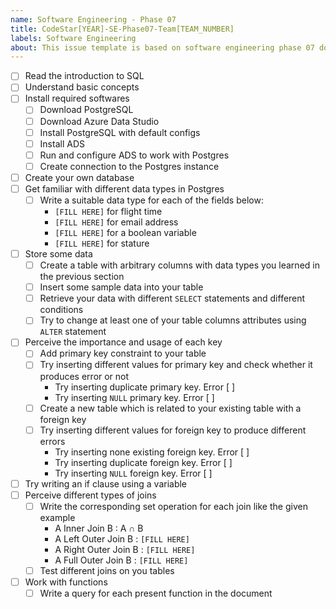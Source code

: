 ```yaml
---
name: Software Engineering - Phase 07
title: CodeStar[YEAR]-SE-Phase07-Team[TEAM_NUMBER]
labels: Software Engineering
about: This issue template is based on software engineering phase 07 document
---
```


- [ ] Read the introduction to SQL
- [ ] Understand basic concepts
- [ ] Install required softwares
    - [ ] Download PostgreSQL
    - [ ] Download Azure Data Studio
    - [ ] Install PostgreSQL with default configs
    - [ ] Install ADS
    - [ ] Run and configure ADS to work with Postgres
    - [ ] Create connection to the Postgres instance
- [ ] Create your own database
- [ ] Get familiar with different data types in Postgres
    - [ ] Write a suitable data type for each of the fields below:
        - `[FILL HERE]` for flight time
        - `[FILL HERE]` for email address
        - `[FILL HERE]` for a boolean variable
        - `[FILL HERE]` for stature
- [ ] Store some data
    - [ ] Create a table with arbitrary columns with data types you learned in the previous section
    - [ ] Insert some sample data into your table
    - [ ] Retrieve your data with different `SELECT` statements and different conditions
    - [ ] Try to change at least one of your table columns attributes using `ALTER` statement
- [ ] Perceive the importance and usage of each key
    - [ ] Add primary key constraint to your table
    - [ ] Try inserting different values for primary key and check whether it produces error or not
        - Try inserting duplicate primary key. Error [ ]
        - Try inserting `NULL` primary key. Error [ ]
    - [ ] Create a new table which is related to your existing table with a foreign key
    - [ ] Try inserting different values for foreign key to produce different errors
        - Try inserting none existing foreign key. Error [ ]
        - Try inserting duplicate foreign key. Error [ ]
        - Try inserting `NULL` foreign key. Error [ ]
- [ ] Try writing an if clause using a variable
- [ ] Perceive different types of joins
    - [ ] Write the corresponding set operation for each join like the given example
        - A Inner Join B : A ∩ B
        - A Left Outer Join B : `[FILL HERE]`
        - A Right Outer Join B : `[FILL HERE]`
        - A Full Outer Join B : `[FILL HERE]`
    - [ ] Test different joins on you tables
- [ ] Work with functions
    - [ ] Write a query for each present function in the document